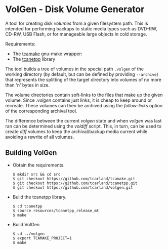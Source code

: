 VolGen - Disk Volume Generator
===============================

A tool for creating disk *volumes* from a given filesystem path.
This is intended for performing backups to static media types such 
as DVD-RW, CD-RW, USB Flash, or for manageable large objects in cold 
storage.

Requirements:
   * The [tcamake](https://github.com/tcarland/tcamake.git) gnu-make wrapper:
   * The [tcanetpp](https://github.com/tcarland/tcanetpp.git) library

The tool builds a tree of volumes in the special path `.volgen` of the  
working directory (by default, but can be defined by providing `--archive`)
that represents the splitting of the target directory into volumes of 
no more than 'n' bytes in size. 

The volume directories contain soft-links to the files that make up the 
given volume. Since *.volgen* contains just links, it is cheap to keep 
around or recreate. These volumes can then be archived using the 
*follow-links* option of the corresponding archival tool.

The difference between the current *volgen* state and when *volgen* was 
last ran can be determined using the *voldiff* script.  This, in turn, 
can be used to create *diff* volumes to keep the archival/backup media 
current while avoiding a rewrite of all volumes.

## Building VolGen

- Obtain the requirements.
  ```
  $ mkdir src && cd src
  $ git checkout https://github.com/tcarland/tcamake.git
  $ git checkout https://github.com/tcarland/tcanetpp.git
  $ git checkout https://github.com/tcarland/volgen.git
  ```

- Build the tcanetpp library. 
  ```
  $ cd tcanetpp 
  $ source resources/tcanetpp_release_mt
  $ make
  ```

- Build VolGen
  ```
  $ cd ../volgen
  $ export TCAMAKE_PROJECT=1
  $ make
  ```